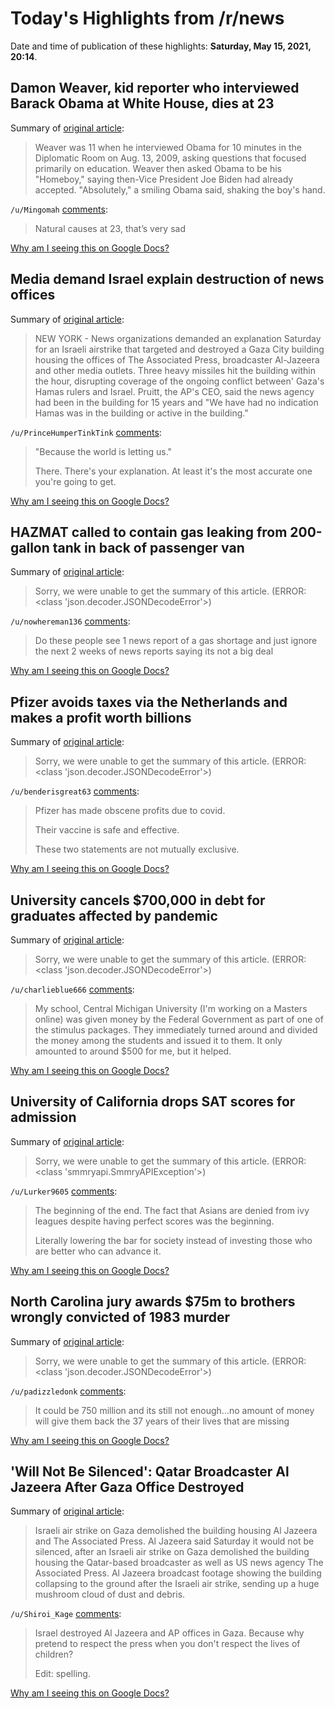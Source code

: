 # Today's Highlights from /r/news

Date and time of publication of these highlights: **Saturday, May 15, 2021, 20:14**.

## Damon Weaver, kid reporter who interviewed Barack Obama at White House, dies at 23

Summary of [original article](https://abc7.com/kid-reporter-dies-damon-weaver-death-obituary-obama/10640312/):

> Weaver was 11 when he interviewed Obama for 10 minutes in the Diplomatic Room on Aug. 13, 2009, asking questions that focused primarily on education. Weaver then asked Obama to be his "Homeboy," saying then-Vice President Joe Biden had already accepted. "Absolutely," a smiling Obama said, shaking the boy's hand.

`/u/Mingomah` [comments](https://www.reddit.com/r/news/comments/nd7v92/damon_weaver_kid_reporter_who_interviewed_barack/):

> Natural causes at 23, that’s very sad

[Why am I seeing this on Google Docs?](https://docs.google.com/document/d/1Dc6We63vOXIZsc0op-Bt4abqkYjXzOigalQqFxmvvbM/edit?usp=sharing)

## Media demand Israel explain destruction of news offices

Summary of [original article](https://apnews.com/article/israel-middle-east-israel-palestinian-conflict-media-business-050b1cc02293d702cfbe7db59b6ecbf4?utm_source=Twitter&utm_campaign=SocialFlow&utm_medium=AP):

> NEW YORK - News organizations demanded an explanation Saturday for an Israeli airstrike that targeted and destroyed a Gaza City building housing the offices of The Associated Press, broadcaster Al-Jazeera and other media outlets. Three heavy missiles hit the building within the hour, disrupting coverage of the ongoing conflict between' Gaza's Hamas rulers and Israel. Pruitt, the AP's CEO, said the news agency had been in the building for 15 years and "We have had no indication Hamas was in the building or active in the building."

`/u/PrinceHumperTinkTink` [comments](https://www.reddit.com/r/news/comments/nd8lb4/media_demand_israel_explain_destruction_of_news/):

> "Because the world is letting us."
> 
> There. There's your explanation. At least it's the most accurate one you're going to get.

[Why am I seeing this on Google Docs?](https://docs.google.com/document/d/1Dc6We63vOXIZsc0op-Bt4abqkYjXzOigalQqFxmvvbM/edit?usp=sharing)

## HAZMAT called to contain gas leaking from 200-gallon tank in back of passenger van

Summary of [original article](https://wtop.com/prince-georges-county/2021/05/hazmat-called-to-contain-gas-leaking-from-200-gallon-tank-in-back-of-passenger-van-in-landover/):

> Sorry, we were unable to get the summary of this article. (ERROR: <class 'json.decoder.JSONDecodeError'>)

`/u/nowhereman136` [comments](https://www.reddit.com/r/news/comments/nd9flp/hazmat_called_to_contain_gas_leaking_from/):

> Do these people see 1 news report of a gas shortage and just ignore the next 2 weeks of news reports saying its not a big deal

[Why am I seeing this on Google Docs?](https://docs.google.com/document/d/1Dc6We63vOXIZsc0op-Bt4abqkYjXzOigalQqFxmvvbM/edit?usp=sharing)

## Pfizer avoids taxes via the Netherlands and makes a profit worth billions

Summary of [original article](https://www.ftm.nl/artikelen/pfizer-avoids-taxes-via-the-netherlands?&utm_source=twitter&utm_medium=social&utm_campaign=PfizerTaxes):

> Sorry, we were unable to get the summary of this article. (ERROR: <class 'json.decoder.JSONDecodeError'>)

`/u/benderisgreat63` [comments](https://www.reddit.com/r/news/comments/ncxhfg/pfizer_avoids_taxes_via_the_netherlands_and_makes/):

> Pfizer has made obscene profits due to covid.
> 
> Their vaccine is safe and effective.
> 
> These two statements are not mutually exclusive.

[Why am I seeing this on Google Docs?](https://docs.google.com/document/d/1Dc6We63vOXIZsc0op-Bt4abqkYjXzOigalQqFxmvvbM/edit?usp=sharing)

## University cancels $700,000 in debt for graduates affected by pandemic

Summary of [original article](https://www.cnn.com/2021/05/15/us/delaware-state-university-student-debt-trnd/index.html?utm_source=feedburner&utm_medium=feed&utm_campaign=Feed%3A+rss%2Fcnn_topstories+%28RSS%3A+CNN+-+Top+Stories%29):

> Sorry, we were unable to get the summary of this article. (ERROR: <class 'json.decoder.JSONDecodeError'>)

`/u/charlieblue666` [comments](https://www.reddit.com/r/news/comments/nd2gra/university_cancels_700000_in_debt_for_graduates/):

>   My school, Central Michigan University (I'm working on a Masters online) was given money by the Federal Government as part of one of the stimulus packages. They immediately turned around and divided the money among the students and issued it to them. It only amounted to around $500 for me, but it helped.

[Why am I seeing this on Google Docs?](https://docs.google.com/document/d/1Dc6We63vOXIZsc0op-Bt4abqkYjXzOigalQqFxmvvbM/edit?usp=sharing)

## University of California drops SAT scores for admission

Summary of [original article](https://www.ktvu.com/news/university-of-california-drops-sat-scores-for-admission):

> Sorry, we were unable to get the summary of this article. (ERROR: <class 'smmryapi.SmmryAPIException'>)

`/u/Lurker9605` [comments](https://www.reddit.com/r/news/comments/nd8hwa/university_of_california_drops_sat_scores_for/):

> The beginning of the end. The fact that Asians are denied from ivy leagues despite having perfect scores was the beginning.
> 
> Literally lowering the bar for society instead of investing those who are better who can advance it.

[Why am I seeing this on Google Docs?](https://docs.google.com/document/d/1Dc6We63vOXIZsc0op-Bt4abqkYjXzOigalQqFxmvvbM/edit?usp=sharing)

## North Carolina jury awards $75m to brothers wrongly convicted of 1983 murder

Summary of [original article](https://www.theguardian.com/us-news/2021/may/16/north-carolina-jury-awards-75m-to-brothers-wrongly-convicted-of-1983):

> Sorry, we were unable to get the summary of this article. (ERROR: <class 'json.decoder.JSONDecodeError'>)

`/u/padizzledonk` [comments](https://www.reddit.com/r/news/comments/ndc1ow/north_carolina_jury_awards_75m_to_brothers/):

> It could be 750 million and its still not enough...no amount of money will give them back the 37 years of their lives that are missing

[Why am I seeing this on Google Docs?](https://docs.google.com/document/d/1Dc6We63vOXIZsc0op-Bt4abqkYjXzOigalQqFxmvvbM/edit?usp=sharing)

## 'Will Not Be Silenced': Qatar Broadcaster Al Jazeera After Gaza Office Destroyed

Summary of [original article](https://www.ndtv.com/world-news/will-not-be-silenced-qatari-broadcaster-al-jazeera-after-gaza-office-destroyed-2442438):

> Israeli air strike on Gaza demolished the building housing Al Jazeera and The Associated Press. Al Jazeera said Saturday it would not be silenced, after an Israeli air strike on Gaza demolished the building housing the Qatar-based broadcaster as well as US news agency The Associated Press. Al Jazeera broadcast footage showing the building collapsing to the ground after the Israeli air strike, sending up a huge mushroom cloud of dust and debris.

`/u/Shiroi_Kage` [comments](https://www.reddit.com/r/news/comments/nd1fxm/will_not_be_silenced_qatar_broadcaster_al_jazeera/):

> Israel destroyed Al Jazeera and AP offices in Gaza. Because why pretend to respect the press when you don't respect the lives of children?
> 
> Edit: spelling.

[Why am I seeing this on Google Docs?](https://docs.google.com/document/d/1Dc6We63vOXIZsc0op-Bt4abqkYjXzOigalQqFxmvvbM/edit?usp=sharing)

